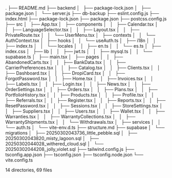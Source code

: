 .
├── README.md
├── backend
│   ├── package-lock.json
│   ├── package.json
│   └── server.js
├── db-backup
├── eslint.config.js
├── index.html
├── package-lock.json
├── package.json
├── postcss.config.js
├── src
│   ├── App.tsx
│   ├── components
│   │   ├── Calendar.tsx
│   │   ├── LanguageSelector.tsx
│   │   ├── Layout.tsx
│   │   ├── PrivateRoute.tsx
│   │   └── UserMenu.tsx
│   ├── contexts
│   │   └── AuthContext.tsx
│   ├── hooks
│   │   └── useAuth.ts
│   ├── i18n
│   │   ├── index.ts
│   │   └── locales
│   │       ├── en.ts
│   │       └── es.ts
│   ├── index.css
│   ├── lib
│   │   ├── jwt.ts
│   │   ├── mysql.ts
│   │   └── supabase.ts
│   ├── main.tsx
│   ├── pages
│   │   ├── AbandonedCarts.tsx
│   │   ├── BankData.tsx
│   │   ├── CarrierPreferences.tsx
│   │   ├── Catalog.tsx
│   │   ├── Clients.tsx
│   │   ├── Dashboard.tsx
│   │   ├── DropiCard.tsx
│   │   ├── ForgotPassword.tsx
│   │   ├── Home.tsx
│   │   ├── Invoices.tsx
│   │   ├── Labels.tsx
│   │   ├── Login.tsx
│   │   ├── News.tsx
│   │   ├── OrderSettings.tsx
│   │   ├── Orders.tsx
│   │   ├── Plans.tsx
│   │   ├── PortfolioHistory.tsx
│   │   ├── Products.tsx
│   │   ├── Profile.tsx
│   │   ├── Referrals.tsx
│   │   ├── Register.tsx
│   │   ├── Reports.tsx
│   │   ├── ResetPassword.tsx
│   │   ├── Sessions.tsx
│   │   ├── StoreSettings.tsx
│   │   ├── Suppliers.tsx
│   │   ├── Users.tsx
│   │   ├── Wallet.tsx
│   │   ├── Warranties.tsx
│   │   ├── WarrantyCollections.tsx
│   │   ├── WarrantyShipments.tsx
│   │   └── Withdrawals.tsx
│   ├── services
│   │   └── auth.ts
│   └── vite-env.d.ts
├── structure.md
├── supabase
│   └── migrations
│       ├── 20250302043736_little_pebble.sql
│       ├── 20250302043820_misty_lagoon.sql
│       ├── 20250302044028_withered_cloud.sql
│       └── 20250302044208_jolly_violet.sql
├── tailwind.config.js
├── tsconfig.app.json
├── tsconfig.json
├── tsconfig.node.json
└── vite.config.ts

14 directories, 69 files
